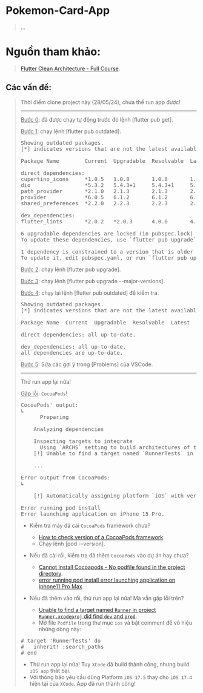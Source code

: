 # Pokemon-Card-App

> ...

# Nguồn tham khảo:

> [Flutter Clean Architecture - Full Course](https://www.youtube.com/watch?v=SmJB8cy8emU).

## Các vấn đề:

> Thời điểm clone project này (28/05/24), chưa thể run app được!
>
> ---
>
> <u>Bước 0</u>: đã được chạy tự động trước đó lệnh [flutter pub get].
>
> <u>Bước 1</u>: chạy lệnh [flutter pub outdated].
>
> <pre>
> Showing outdated packages.
> [*] indicates versions that are not the latest available.
>
> Package Name        Current  Upgradable  Resolvable  Latest   
>
> direct dependencies:
> cupertino_icons     *1.0.5   1.0.8       1.0.8       1.0.8    
> dio                 *5.3.2   5.4.3+1     5.4.3+1     5.4.3+1  
> path_provider       *2.1.0   2.1.3       2.1.3       2.1.3    
> provider            *6.0.5   6.1.2       6.1.2       6.1.2    
> shared_preferences  *2.2.0   2.2.3       2.2.3       2.2.3    
>
> dev_dependencies:  
> flutter_lints       *2.0.2   *2.0.3      4.0.0       4.0.0
>
> 6 upgradable dependencies are locked (in pubspec.lock) to older versions.
> To update these dependencies, use `flutter pub upgrade`.
>
> 1 dependency is constrained to a version that is older than a resolvable version.
> To update it, edit pubspec.yaml, or run `flutter pub upgrade --major-versions`.
> </pre>
>
> <u>Bước 2</u>: chạy lệnh [flutter pub upgrade].
>
> <u>Bước 3</u>: chạy lệnh [flutter pub upgrade --major-versions].
>
> <u>Bước 4</u>: chạy lại lệnh [flutter pub outdated] để kiểm tra.
>
> <pre>
> Showing outdated packages.
> [*] indicates versions that are not the latest available.
>
> Package Name  Current  Upgradable  Resolvable  Latest  
>
> direct dependencies: all up-to-date.
>
> dev_dependencies: all up-to-date.
> all dependencies are up-to-date.
> </pre>
>
> <u>Bước 5</u>: Sửa các gợi ý trong [Problems] của VSCode.
>
> ---
>
> Thử run app lại nữa!
>
> <u>Gặp lỗi</u>: `CocoaPods`!
>
> <pre>
> CocoaPods' output:
> ↳
>       Preparing
>
>     Analyzing dependencies
>
>     Inspecting targets to integrate
>       Using `ARCHS` setting to build architectures of target `Pods-Runner`: (``)
>     [!] Unable to find a target named `RunnerTests` in project `Runner.xcodeproj`, did find `Runner`.
>
>     ...
>
> Error output from CocoaPods:
> ↳
>
>     [!] Automatically assigning platform `iOS` with version `12.0` on target `Runner` because no platform was specified. Please specify a platform for this target in your Podfile. See `https:>guides.cocoapods.org/syntax/podfile.html#platform`.
>
> Error running pod install
> Error launching application on iPhone 15 Pro.
> </pre>
>
> - Kiểm tra máy đã cài `CocoaPods` framework chưa?
>   - [How to check version of a CocoaPods framework](https://stackoverflow.com/questions/18931091/how-to-check-version-of-a-cocoapods-framework).
>   - Chạy lệnh [pod --version].
>
> - Nếu đã cài rồi, kiểm tra đã thêm `CocoaPods` vào dự án hay chưa?
>   - [Cannot Install Cocoapods - No podfile found in the project directory](https://stackoverflow.com/questions/36902497/cannot-install-cocoapods-no-podfile-found-in-the-project-directory).
>   - [error running pod install error launching application on iphone11 Pro Max](https://stackoverflow.com/questions/59418820/error-running-pod-install-error-launching-application-on-iphone11-pro-max).
>
> - Nếu đã thêm vào rồi, thử run app lại nữa! Mà vẫn gặp lỗi trên?
>   - [Unable to find a target named `Runner` in project `Runner.xcodeproj` did find `dev` and `prod`](https://stackoverflow.com/questions/67405994/unable-to-find-a-target-named-runner-in-project-runner-xcodeproj-did-find-d).
>   - Mở file `Podfile` trong thư mục `ios` và bật comment để vô hiệu những dòng này:
>
> <pre>
> # target 'RunnerTests' do
> #   inherit! :search_paths
> # end
> </pre>
>
> - Thử run app lại nữa! Tuy `XCode` đã build thành công, nhưng build `iOS app` thất bại.
> - Với thông báo yêu cầu dùng Platform `iOS 17.5` thay cho `iOS 17.4` hiện tại của `XCode`. App đã run thành công!